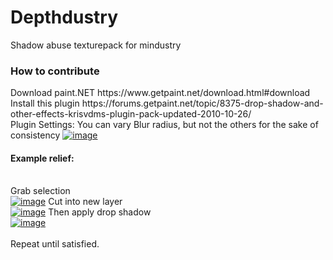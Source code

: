 # Depthdustry
Shadow abuse texturepack for mindustry

<h3> How to contribute </h3>
Download paint.NET
https://www.getpaint.net/download.html#download
<br>
Install this plugin
https://forums.getpaint.net/topic/8375-drop-shadow-and-other-effects-krisvdms-plugin-pack-updated-2010-10-26/
<br>
Plugin Settings: You can vary Blur radius, but not the others for the sake of consistency
<a href="https://ibb.co/BCcQBQv"><img src="https://i.ibb.co/DRzvQvm/image.png" alt="image" border="0"></a>
<br>
<h4>Example relief:</h4>
<br>
Grab selection<br>
<a href="https://ibb.co/hYXtm7F"><img src="https://i.ibb.co/PDTf6mG/image.png" alt="image" border="0"></a>
Cut into new layer<br>
<a href="https://ibb.co/vYdQkSh"><img src="https://i.ibb.co/dgpLDRt/image.png" alt="image" border="0"></a>
Then apply drop shadow<br>
<a href="https://ibb.co/qBxBqsB"><img src="https://i.ibb.co/kKMKb8K/image.png" alt="image" border="0"></a>
<br><br>
Repeat until satisfied.
